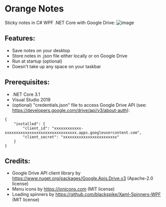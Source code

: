 # Orange Notes
Sticky notes in C# WPF .NET Core with Google Drive:
![image](https://user-images.githubusercontent.com/62397363/87773147-04e8d600-c823-11ea-99ea-fb0ab7e21323.png)

## Features:
- Save notes on your desktop
- Store notes in .json file either locally or on Google Drive
- Run at startup (optional)
- Doesn't take up any space on your taskbar

## Prerequisites:
- .NET Core 3.1
- Visual Studio 2019
- (optional) "credentials.json" file to access Google Drive API (see: https://developers.google.com/drive/api/v3/about-auth):
```
{
    "installed": {
        "client_id": "xxxxxxxxxxxx-xxxxxxxxxxxxxxxxxxxxxxxxxxxxxxxx.apps.googleusercontent.com",
        "client_secret": "xxxxxxxxxxxxxxxxxxxxxxxx"
    }
}
```

## Credits:
- Google Drive API client library by https://www.nuget.org/packages/Google.Apis.Drive.v3 (Apache-2.0 license)
- Menu icons by https://ionicons.com (MIT license)
- Loading spinners by https://github.com/blackspike/Xaml-Spinners-WPF (MIT license)

